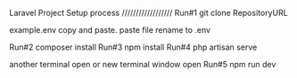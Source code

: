 Laravel Project Setup process 
//////////////////
Run#1 git clone RepositoryURL

example.env copy and paste.
paste file rename to .env


Run#2 composer install
Run#3 npm install
Run#4 php artisan serve

another terminal open or new terminal window open 
Run#5 npm run dev



